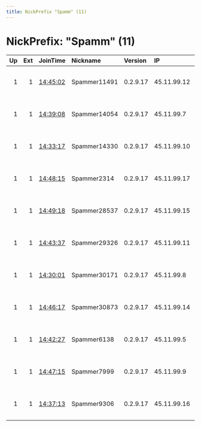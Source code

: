 ```yaml
---
title: NickPrefix "Spamm" (11)
---
```


# NickPrefix: "Spamm" (11)

|   Up |   Ext | JoinTime                                                                                            | Nickname     | Version   | IP          | AS                                   | CC   |   ORp |   Dirp | OS    | Contact   |   eFamMembers |
|-----:|------:|:----------------------------------------------------------------------------------------------------|:-------------|:----------|:------------|:-------------------------------------|:-----|------:|-------:|:------|:----------|--------------:|
|    1 |     1 | [14:45:02](https://metrics.torproject.org/rs.html#details/0DD55A505373174810BDF1789E9F8402A4E657ED) | Spammer11491 | 0.2.9.17  | 45.11.99.12 | Netinternet Bilisim Teknolojileri AS | tr   | 10358 |      0 | Linux | None      |             1 |
|    1 |     1 | [14:39:08](https://metrics.torproject.org/rs.html#details/C36B60973360BBB913CAF88A27BDF67FD7555A1F) | Spammer14054 | 0.2.9.17  | 45.11.99.7  | Netinternet Bilisim Teknolojileri AS | tr   | 25404 |      0 | Linux | None      |             1 |
|    1 |     1 | [14:33:17](https://metrics.torproject.org/rs.html#details/B60EA17042DDF09D859F73FAF314787710FA35B3) | Spammer14330 | 0.2.9.17  | 45.11.99.10 | Netinternet Bilisim Teknolojileri AS | tr   |  2222 |      0 | Linux | None      |             1 |
|    1 |     1 | [14:48:15](https://metrics.torproject.org/rs.html#details/F20F937A2A58DC950E2BDEF6C858E77270FA27E6) | Spammer2314  | 0.2.9.17  | 45.11.99.17 | Netinternet Bilisim Teknolojileri AS | tr   |  6209 |      0 | Linux | None      |             1 |
|    1 |     1 | [14:49:18](https://metrics.torproject.org/rs.html#details/7B305FF3E4AA3696724A9FB231A7B459C47C0CF1) | Spammer28537 | 0.2.9.17  | 45.11.99.15 | Netinternet Bilisim Teknolojileri AS | tr   | 28611 |      0 | Linux | None      |             1 |
|    1 |     1 | [14:43:37](https://metrics.torproject.org/rs.html#details/3A1FE68F82CE96C3F372469315740A627DCDF0F7) | Spammer29326 | 0.2.9.17  | 45.11.99.11 | Netinternet Bilisim Teknolojileri AS | tr   | 26094 |      0 | Linux | None      |             1 |
|    1 |     1 | [14:30:01](https://metrics.torproject.org/rs.html#details/CA1617F027E28B36043496A3488BAF0DB7E4B7D2) | Spammer30171 | 0.2.9.17  | 45.11.99.8  | Netinternet Bilisim Teknolojileri AS | tr   |  2222 |      0 | Linux | None      |             1 |
|    1 |     1 | [14:46:17](https://metrics.torproject.org/rs.html#details/B6374D1ABD188384E8AF78EEA69EA5BEEBA2E3F3) | Spammer30873 | 0.2.9.17  | 45.11.99.14 | Netinternet Bilisim Teknolojileri AS | tr   | 18315 |      0 | Linux | None      |             1 |
|    1 |     1 | [14:42:27](https://metrics.torproject.org/rs.html#details/9B00839DCBF0CDE56FA0B459A0AFF173A91C253A) | Spammer6138  | 0.2.9.17  | 45.11.99.5  | Netinternet Bilisim Teknolojileri AS | tr   | 17962 |      0 | Linux | None      |             1 |
|    1 |     1 | [14:47:15](https://metrics.torproject.org/rs.html#details/9DB9E0515481A997BD6703A09C0E0577B960939A) | Spammer7999  | 0.2.9.17  | 45.11.99.9  | Netinternet Bilisim Teknolojileri AS | tr   | 29058 |      0 | Linux | None      |             1 |
|    1 |     1 | [14:37:13](https://metrics.torproject.org/rs.html#details/BC27CBFF50A08D016B094C28E0ED62346BE42BC1) | Spammer9306  | 0.2.9.17  | 45.11.99.16 | Netinternet Bilisim Teknolojileri AS | tr   | 28611 |      0 | Linux | None      |             1 |
